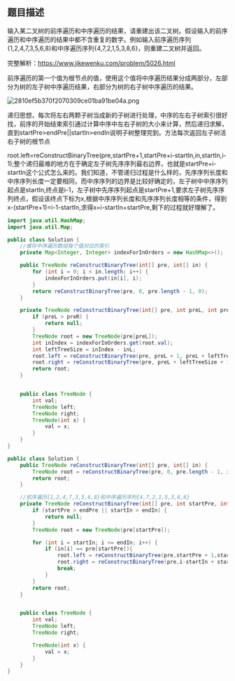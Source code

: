 ## 题目描述
输入某二叉树的前序遍历和中序遍历的结果，请重建出该二叉树。假设输入的前序遍历和中序遍历的结果中都不含重复的数字。例如输入前序遍历序列{1,2,4,7,3,5,6,8}和中序遍历序列{4,7,2,1,5,3,8,6}，则重建二叉树并返回。

完整解析：https://www.jikewenku.com/problem/5026.html

前序遍历的第一个值为根节点的值，使用这个值将中序遍历结果分成两部分，左部分为树的左子树中序遍历结果，右部分为树的右子树中序遍历的结果。

![2810ef5b370f2070309ce01ba91be04a.png](evernotecid://113C0B43-B030-456A-9E07-400447648BD8/appyinxiangcom/19492832/ENResource/p11246)



递归思想，每次将左右两颗子树当成新的子树进行处理，中序的左右子树索引很好找，前序的开始结束索引通过计算中序中左右子树的大小来计算，然后递归求解，直到startPre>endPre||startIn>endIn说明子树整理完到。方法每次返回左子树活右子树的根节点


root.left=reConstructBinaryTree(pre,startPre+1,startPre+i-startIn,in,startIn,i-1);整个递归最难的地方在于确定左子树先序序列最右边界，也就是startPre+i-startIn这个公式怎么来的。我们知道，不管递归过程是什么样的，先序序列长度和中序序列长度一定要相同，而中序序列的边界是比较好确定的，左子树中中序序列起点是startIn,终点是i-1，左子树中先序序列起点是startPre+1,要求左子树先序序列终点，假设该终点下标为x,根据中序序列长度和先序序列长度相等的条件，得到x-(startPre+1)=i-1-startIn,求得x=i-startIn+startPre,剩下的过程就好理解了。

```java
import java.util.HashMap;
import java.util.Map;

public class Solution {
    //缓存中序遍历数组每个值对应的索引
    private Map<Integer, Integer> indexForInOrders = new HashMap<>();

    public TreeNode reConstructBinaryTree(int[] pre, int[] in) {
        for (int i = 0; i < in.length; i++) {
            indexForInOrders.put(in[i], i);
        }
        return reConstructBinaryTree(pre, 0, pre.length - 1, 0);
    }

    private TreeNode reConstructBinaryTree(int[] pre, int preL, int preR, int inL) {
        if (preL > preR) {
            return null;
        }
        TreeNode root = new TreeNode(pre[preL]);
        int inIndex = indexForInOrders.get(root.val);
        int leftTreeSize = inIndex - inL;
        root.left = reConstructBinaryTree(pre, preL + 1, preL + leftTreeSize, inL);
        root.right = reConstructBinaryTree(pre, preL + leftTreeSize + 1, preR, inL + leftTreeSize + 1);
        return root;
    }


    public class TreeNode {
        int val;
        TreeNode left;
        TreeNode right;
        TreeNode(int x) {
            val = x;
        }
    }
}
```

```java
public class Solution {
    public TreeNode reConstructBinaryTree(int[] pre, int[] in) {
        TreeNode root = reConstructBinaryTree(pre, 0, pre.length - 1, in, 0, in.length - 1);
        return root;
    }

    //前序遍历{1,2,4,7,3,5,6,8}和中序遍历序列{4,7,2,1,5,3,8,6}
    private TreeNode reConstructBinaryTree(int[] pre, int startPre, int endPre, int[] in, int startIn, int endIn) {
        if (startPre > endPre || startIn > endIn) {
            return null;
        }
        TreeNode root = new TreeNode(pre[startPre]);

        for (int i = startIn; i <= endIn; i++) {
            if (in[i] == pre[startPre]){
                root.left = reConstructBinaryTree(pre,startPre + 1,startPre + i - startIn,in,startIn,i-1);
                root.right = reConstructBinaryTree(pre,i-startIn + startPre + 1,endPre,in,i+1,endIn);
                break;
            }
        }
        return root;
    }


    public class TreeNode {
        int val;
        TreeNode left;
        TreeNode right;

        TreeNode(int x) {
            val = x;
        }
    }
}

```